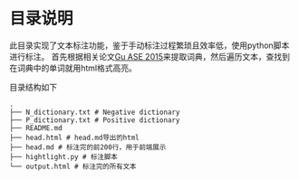 # 目录说明

此目录实现了文本标注功能，鉴于手动标注过程繁琐且效率低，使用python脚本进行标注。
首先根据相关论文[Gu ASE 2015](https://ieeexplore.ieee.org/document/7372064)来提取词典，然后遍历文本，查找到在词典中的单词就用html格式高亮。

目录结构如下
```
.
├── N_dictionary.txt # Negative dictionary
├── P_dictionary.txt # Positive dictionary
├── README.md 
├── head.html # head.md导出的html
├── head.md # 标注完的前200行，用于前端展示
├── hightlight.py # 标注脚本
└── output.html # 标注完的所有文本
```